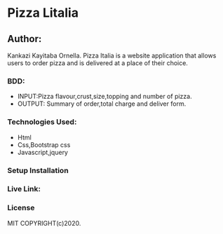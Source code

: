 # Pizza Litalia
## Author:
Kankazi Kayitaba Ornella.
Pizza Italia is a website application that allows users to order pizza and is delivered at a place of their choice.
### BDD:
* INPUT:Pizza flavour,crust,size,topping and number of pizza.
* OUTPUT: Summary of order,total charge and deliver form.
### Technologies Used:
* Html
* Css,Bootstrap css
* Javascript,jquery
### Setup Installation

### Live Link:

### License
MIT
COPYRIGHT(c)2020.


